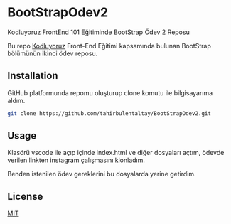 # BootStrapOdev2
Kodluyoruz FrontEnd 101 Eğitiminde BootStrap Ödev 2 Reposu

Bu repo [Kodluyoruz](https://kodluyoruz.org) Front-End Eğitimi kapsamında bulunan BootStrap bölümünün ikinci ödev reposu.

## Installation

GitHub platformunda repomu oluşturup clone komutu ile bilgisayarıma aldım.

```bash
git clone https://github.com/tahirbulentaltay/BootStrapOdev2.git
```

## Usage

Klasörü vscode ile açıp içinde index.html ve diğer dosyaları açtım, ödevde verilen linkten instagram çalışmasını klonladım.

Benden istenilen ödev gereklerini bu dosyalarda yerine getirdim.

## License

[MIT](https://choosealicense.com/licenses/mit/)